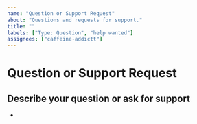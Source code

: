 ```yaml
---
name: "Question or Support Request"
about: "Questions and requests for support."
title: ""
labels: ["Type: Question", "help wanted"]
assignees: ["caffeine-addictt"]
---
```


# Question or Support Request

## Describe your question or ask for support

<!--
A clear and concise description of what your doubt is
-->

-
